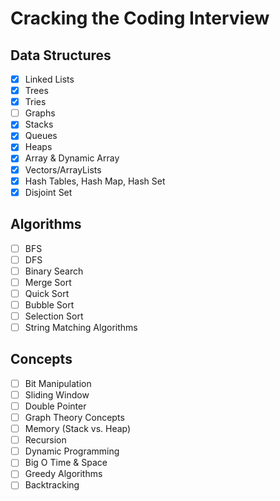 # Cracking the Coding Interview

## Data Structures

- [x] Linked Lists
- [x] Trees
- [x] Tries
- [ ] Graphs
- [x] Stacks
- [x] Queues
- [x] Heaps
- [x] Array & Dynamic Array
- [x] Vectors/ArrayLists
- [x] Hash Tables, Hash Map, Hash Set
- [x] Disjoint Set

## Algorithms

- [ ] BFS
- [ ] DFS
- [ ] Binary Search
- [ ] Merge Sort
- [ ] Quick Sort
- [ ] Bubble Sort
- [ ] Selection Sort
- [ ] String Matching Algorithms

## Concepts

- [ ] Bit Manipulation
- [ ] Sliding Window
- [ ] Double Pointer
- [ ] Graph Theory Concepts
- [ ] Memory (Stack vs. Heap)
- [ ] Recursion
- [ ] Dynamic Programming
- [ ] Big O Time & Space
- [ ] Greedy Algorithms
- [ ] Backtracking
